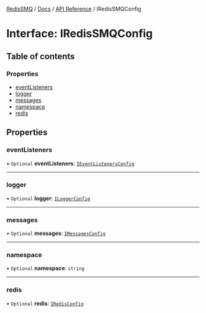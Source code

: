 [RedisSMQ](../../../README.md) / [Docs](../../README.md) / [API Reference](../README.md) / IRedisSMQConfig

# Interface: IRedisSMQConfig

## Table of contents

### Properties

- [eventListeners](IRedisSMQConfig.md#eventlisteners)
- [logger](IRedisSMQConfig.md#logger)
- [messages](IRedisSMQConfig.md#messages)
- [namespace](IRedisSMQConfig.md#namespace)
- [redis](IRedisSMQConfig.md#redis)

## Properties

### eventListeners

• `Optional` **eventListeners**: [`IEventListenersConfig`](IEventListenersConfig.md)

___

### logger

• `Optional` **logger**: [`ILoggerConfig`](https://github.com/weyoss/redis-smq-common/blob/master/docs/api/interfaces/ILoggerConfig.md)

___

### messages

• `Optional` **messages**: [`IMessagesConfig`](IMessagesConfig.md)

___

### namespace

• `Optional` **namespace**: `string`

___

### redis

• `Optional` **redis**: [`IRedisConfig`](https://github.com/weyoss/redis-smq-common/blob/master/docs/api/README.md#iredisconfig)
